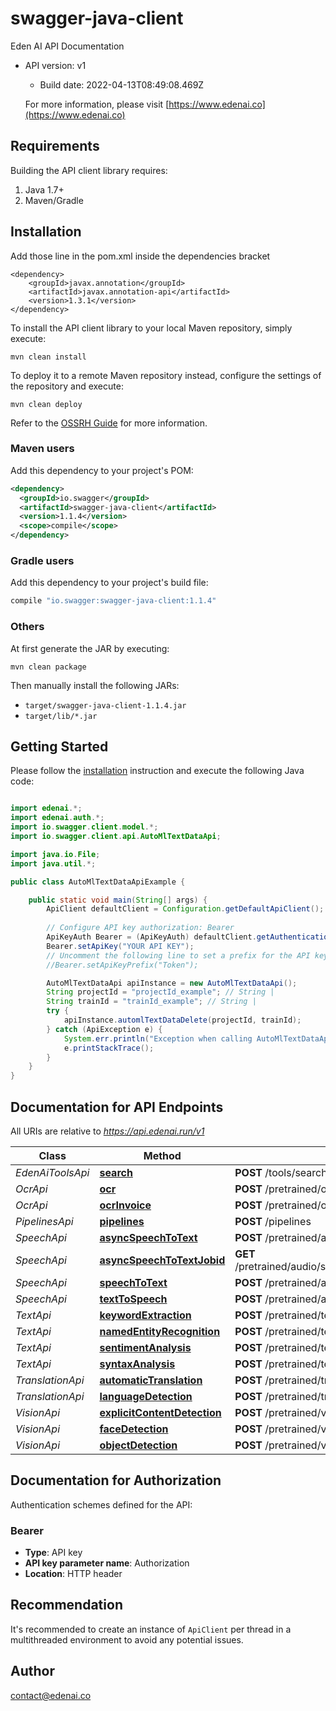 # swagger-java-client

Eden AI API Documentation
- API version: v1
  - Build date: 2022-04-13T08:49:08.469Z

  For more information, please visit [https://www.edenai.co](https://www.edenai.co)

## Requirements

Building the API client library requires:
1. Java 1.7+
2. Maven/Gradle

## Installation

Add those line in the pom.xml inside the dependencies bracket
```
<dependency>
    <groupId>javax.annotation</groupId>
    <artifactId>javax.annotation-api</artifactId>
    <version>1.3.1</version>
</dependency>
```

To install the API client library to your local Maven repository, simply execute:

```shell
mvn clean install
```

To deploy it to a remote Maven repository instead, configure the settings of the repository and execute:

```shell
mvn clean deploy
```

Refer to the [OSSRH Guide](http://central.sonatype.org/pages/ossrh-guide.html) for more information.

### Maven users

Add this dependency to your project's POM:

```xml
<dependency>
  <groupId>io.swagger</groupId>
  <artifactId>swagger-java-client</artifactId>
  <version>1.1.4</version>
  <scope>compile</scope>
</dependency>
```

### Gradle users

Add this dependency to your project's build file:

```groovy
compile "io.swagger:swagger-java-client:1.1.4"
```

### Others

At first generate the JAR by executing:

```shell
mvn clean package
```

Then manually install the following JARs:

* `target/swagger-java-client-1.1.4.jar`
* `target/lib/*.jar`

## Getting Started

Please follow the [installation](#installation) instruction and execute the following Java code:

```java

import edenai.*;
import edenai.auth.*;
import io.swagger.client.model.*;
import io.swagger.client.api.AutoMlTextDataApi;

import java.io.File;
import java.util.*;

public class AutoMlTextDataApiExample {

    public static void main(String[] args) {
        ApiClient defaultClient = Configuration.getDefaultApiClient();
        
        // Configure API key authorization: Bearer
        ApiKeyAuth Bearer = (ApiKeyAuth) defaultClient.getAuthentication("Bearer");
        Bearer.setApiKey("YOUR API KEY");
        // Uncomment the following line to set a prefix for the API key, e.g. "Token" (defaults to null)
        //Bearer.setApiKeyPrefix("Token");

        AutoMlTextDataApi apiInstance = new AutoMlTextDataApi();
        String projectId = "projectId_example"; // String | 
        String trainId = "trainId_example"; // String | 
        try {
            apiInstance.automlTextDataDelete(projectId, trainId);
        } catch (ApiException e) {
            System.err.println("Exception when calling AutoMlTextDataApi#automlTextDataDelete");
            e.printStackTrace();
        }
    }
}

```

## Documentation for API Endpoints

All URIs are relative to *https://api.edenai.run/v1*

Class | Method | HTTP request | Description
------------ | ------------- | ------------- | -------------
*EdenAiToolsApi* | [**search**](docs/EdenAiToolsApi.md#search) | **POST** /tools/search | 
*OcrApi* | [**ocr**](docs/OcrApi.md#ocr) | **POST** /pretrained/ocr/ocr | 
*OcrApi* | [**ocrInvoice**](docs/OcrApi.md#ocrInvoice) | **POST** /pretrained/ocr/ocr_invoice | 
*PipelinesApi* | [**pipelines**](docs/PipelinesApi.md#pipelines) | **POST** /pipelines | 
*SpeechApi* | [**asyncSpeechToText**](docs/SpeechApi.md#asyncSpeechToText) | **POST** /pretrained/audio/speech_recognition_async | 
*SpeechApi* | [**asyncSpeechToTextJobid**](docs/SpeechApi.md#asyncSpeechToTextJobid) | **GET** /pretrained/audio/speech_recognition_async/{job_id} | 
*SpeechApi* | [**speechToText**](docs/SpeechApi.md#speechToText) | **POST** /pretrained/audio/speech_to_text | 
*SpeechApi* | [**textToSpeech**](docs/SpeechApi.md#textToSpeech) | **POST** /pretrained/audio/text_to_speech | 
*TextApi* | [**keywordExtraction**](docs/TextApi.md#keywordExtraction) | **POST** /pretrained/text/keyword_extraction | 
*TextApi* | [**namedEntityRecognition**](docs/TextApi.md#namedEntityRecognition) | **POST** /pretrained/text/named_entity_recognition | 
*TextApi* | [**sentimentAnalysis**](docs/TextApi.md#sentimentAnalysis) | **POST** /pretrained/text/sentiment_analysis | 
*TextApi* | [**syntaxAnalysis**](docs/TextApi.md#syntaxAnalysis) | **POST** /pretrained/text/syntax_analysis | 
*TranslationApi* | [**automaticTranslation**](docs/TranslationApi.md#automaticTranslation) | **POST** /pretrained/translation/automatic_translation | 
*TranslationApi* | [**languageDetection**](docs/TranslationApi.md#languageDetection) | **POST** /pretrained/translation/language_detection | 
*VisionApi* | [**explicitContentDetection**](docs/VisionApi.md#explicitContentDetection) | **POST** /pretrained/vision/explicit_content_detection | 
*VisionApi* | [**faceDetection**](docs/VisionApi.md#faceDetection) | **POST** /pretrained/vision/face_detection | 
*VisionApi* | [**objectDetection**](docs/VisionApi.md#objectDetection) | **POST** /pretrained/vision/object_detection |

## Documentation for Authorization

Authentication schemes defined for the API:
### Bearer

- **Type**: API key
- **API key parameter name**: Authorization
- **Location**: HTTP header


## Recommendation

It's recommended to create an instance of `ApiClient` per thread in a multithreaded environment to avoid any potential issues.

## Author

contact@edenai.co

